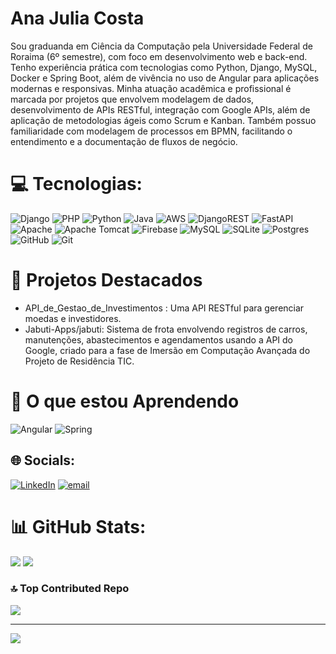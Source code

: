 
# Ana Julia Costa

Sou graduanda em Ciência da Computação pela Universidade Federal de Roraima (6º semestre), com foco em desenvolvimento web e back-end. Tenho experiência prática com tecnologias como Python, Django, MySQL, Docker e Spring Boot, além de vivência no uso de Angular para aplicações modernas e responsivas. Minha atuação acadêmica e profissional é marcada por projetos que envolvem modelagem de dados, desenvolvimento de APIs RESTful, integração com Google APIs, além de aplicação de metodologias ágeis como Scrum e Kanban. Também possuo familiaridade com modelagem de processos em BPMN, facilitando o entendimento e a documentação de fluxos de negócio.

# 💻 Tecnologias:
![Django](https://img.shields.io/badge/django-%23092E20.svg?style=for-the-badge&logo=django&logoColor=white) ![PHP](https://img.shields.io/badge/php-%23777BB4.svg?style=for-the-badge&logo=php&logoColor=white) ![Python](https://img.shields.io/badge/python-3670A0?style=for-the-badge&logo=python&logoColor=ffdd54) ![Java](https://img.shields.io/badge/java-%23ED8B00.svg?style=for-the-badge&logo=openjdk&logoColor=white) ![AWS](https://img.shields.io/badge/AWS-%23FF9900.svg?style=for-the-badge&logo=amazon-aws&logoColor=white) ![DjangoREST](https://img.shields.io/badge/DJANGO-REST-ff1709?style=for-the-badge&logo=django&logoColor=white&color=ff1709&labelColor=gray) ![FastAPI](https://img.shields.io/badge/FastAPI-005571?style=for-the-badge&logo=fastapi) ![Apache](https://img.shields.io/badge/apache-%23D42029.svg?style=for-the-badge&logo=apache&logoColor=white) ![Apache Tomcat](https://img.shields.io/badge/apache%20tomcat-%23F8DC75.svg?style=for-the-badge&logo=apache-tomcat&logoColor=black) ![Firebase](https://img.shields.io/badge/firebase-a08021?style=for-the-badge&logo=firebase&logoColor=ffcd34) ![MySQL](https://img.shields.io/badge/mysql-4479A1.svg?style=for-the-badge&logo=mysql&logoColor=white) ![SQLite](https://img.shields.io/badge/sqlite-%2307405e.svg?style=for-the-badge&logo=sqlite&logoColor=white) ![Postgres](https://img.shields.io/badge/postgres-%23316192.svg?style=for-the-badge&logo=postgresql&logoColor=white) ![GitHub](https://img.shields.io/badge/github-%23121011.svg?style=for-the-badge&logo=github&logoColor=white) ![Git](https://img.shields.io/badge/git-%23F05033.svg?style=for-the-badge&logo=git&logoColor=white)

# 📂 Projetos Destacados

- API_de_Gestao_de_Investimentos : Uma API RESTful para gerenciar moedas e investidores.
-  Jabuti-Apps/jabuti: Sistema de frota envolvendo registros de carros, manutenções, abastecimentos e agendamentos usando a API do Google, criado para a fase de Imersão em Computação Avançada do Projeto de Residência TIC.

# 🌟 O que estou Aprendendo

 ![Angular](https://img.shields.io/badge/angular-%23DD0031.svg?style=for-the-badge&logo=angular&logoColor=white) ![Spring](https://img.shields.io/badge/spring-%236DB33F.svg?style=for-the-badge&logo=spring&logoColor=white)


## 🌐 Socials:
[![LinkedIn](https://img.shields.io/badge/LinkedIn-%230077B5.svg?logo=linkedin&logoColor=white)](https://linkedin.com/in/https://www.linkedin.com/in/anajuliavpac/) [![email](https://img.shields.io/badge/Email-D14836?logo=gmail&logoColor=white)](mailto:anajuliavpac@gmail.com) 


# 📊 GitHub Stats:
![](https://nirzak-streak-stats.vercel.app/?user=A-juli07&theme=dark&hide_border=false)
![](https://github-readme-stats.vercel.app/api/top-langs/?username=A-juli07&theme=dark&hide_border=false&include_all_commits=true&count_private=false&layout=compact)

### 🔝 Top Contributed Repo
![](https://github-contributor-stats.vercel.app/api?username=A-juli07&limit=5&theme=dark&combine_all_yearly_contributions=true)

---
[![](https://visitcount.itsvg.in/api?id=A-juli07&icon=0&color=0)](https://visitcount.itsvg.in)
